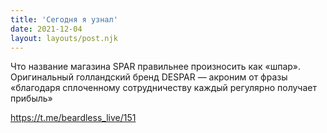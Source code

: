 ```yaml
---
title: 'Сегодня я узнал'
date: 2021-12-04
layout: layouts/post.njk
---
```


Что название магазина SPAR правильнее произносить как «шпар». Оригинальный голландский бренд DESPAR — акроним от фразы «благодаря сплоченному сотрудничеству каждый регулярно получает прибыль»


https://t.me/beardless_live/151